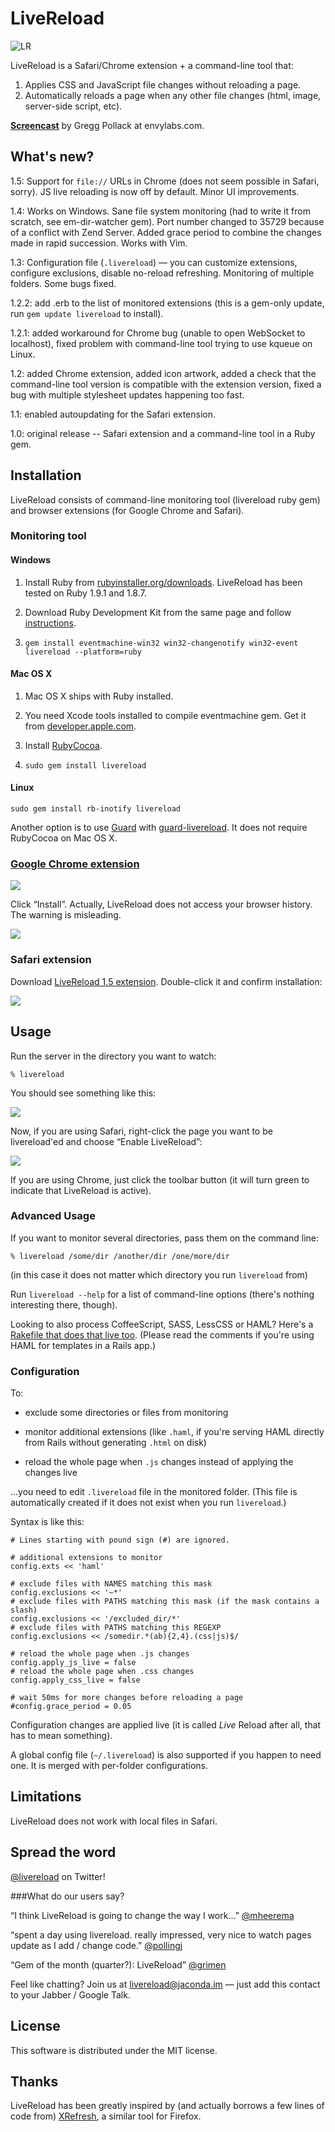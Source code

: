 # LiveReload

![LR](https://github.com/mockko/livereload/raw/master/artwork/screenshot.png)

LiveReload is a Safari/Chrome extension + a command-line tool that:

1. Applies CSS and JavaScript file changes without reloading a page.
2. Automatically reloads a page when any other file changes (html, image, server-side script, etc).

**[Screencast](http://blog.envylabs.com/2010/07/livereload-screencast/)** by Gregg Pollack at envylabs.com.


## What's new?

1.5: Support for `file://` URLs in Chrome (does not seem possible in Safari, sorry). JS live reloading is now off by default. Minor UI improvements.

1.4: Works on Windows. Sane file system monitoring (had to write it from scratch, see em-dir-watcher gem). Port number changed to 35729 because of a conflict with Zend Server. Added grace period to combine the changes made in rapid succession. Works with Vim.

1.3: Configuration file (`.livereload`) — you can customize extensions, configure exclusions, disable no-reload refreshing. Monitoring of multiple folders. Some bugs fixed.

1.2.2: add .erb to the list of monitored extensions (this is a gem-only update, run `gem update livereload` to install).

1.2.1: added workaround for Chrome bug (unable to open WebSocket to localhost), fixed problem with command-line tool trying to use kqueue on Linux.

1.2: added Chrome extension, added icon artwork, added a check that the command-line tool version is compatible with the extension version, fixed a bug with multiple stylesheet updates happening too fast.

1.1: enabled autoupdating for the Safari extension.

1.0: original release -- Safari extension and a command-line tool in a Ruby gem.


## Installation

LiveReload consists of command-line monitoring tool (livereload ruby gem) and browser extensions (for Google Chrome and Safari).


### Monitoring tool

#### Windows

1. Install Ruby from [rubyinstaller.org/downloads](http://rubyinstaller.org/downloads/). LiveReload has been tested on Ruby 1.9.1 and 1.8.7.

2. Download Ruby Development Kit from the same page and follow [instructions](https://github.com/oneclick/rubyinstaller/wiki/Development-Kit).

3. `gem install eventmachine-win32 win32-changenotify win32-event livereload --platform=ruby`


#### Mac OS X

1. Mac OS X ships with Ruby installed.

2. You need Xcode tools installed to compile eventmachine gem. Get it from [developer.apple.com](http://developer.apple.com/technologies/tools/xcode.html).

3. Install [RubyCocoa](http://sourceforge.net/projects/rubycocoa/).

4. `sudo gem install livereload`


#### Linux

`sudo gem install rb-inotify livereload`


Another option is to use [Guard](https://github.com/guard/guard) with [guard-livereload](https://github.com/guard/guard-livereload). It does not require RubyCocoa on Mac OS X.


### [Google Chrome extension](https://chrome.google.com/extensions/detail/jnihajbhpnppcggbcgedagnkighmdlei)

![](https://github.com/mockko/livereload/raw/master/docs/images/chrome-install-prompt.png)

Click “Install”. Actually, LiveReload does not access your browser history. The warning is misleading.

![](https://github.com/mockko/livereload/raw/master/docs/images/chrome-button.png)


### Safari extension

Download [LiveReload 1.5 extension](http://github.com/downloads/mockko/livereload/LiveReload-1.5.safariextz). Double-click it and confirm installation:

![](https://github.com/mockko/livereload/raw/master/docs/images/safari-install-prompt.png)


## Usage

Run the server in the directory you want to watch:

    % livereload
    
You should see something like this:

![](https://github.com/mockko/livereload/raw/master/docs/images/livereload-server-running.png)

Now, if you are using Safari, right-click the page you want to be livereload'ed and choose “Enable LiveReload”:

![](https://github.com/mockko/livereload/raw/master/docs/images/safari-context-menu.png)

If you are using Chrome, just click the toolbar button (it will turn green to indicate that LiveReload is active).


### Advanced Usage

If you want to monitor several directories, pass them on the command line:

    % livereload /some/dir /another/dir /one/more/dir

(in this case it does not matter which directory you run `livereload` from)

Run `livereload --help` for a list of command-line options (there's nothing interesting there, though).

Looking to also process CoffeeScript, SASS, LessCSS or HAML? Here's a [Rakefile that does that live too](http://gist.github.com/472349). (Please read the comments if you're using HAML for templates in a Rails app.)


### Configuration

To:

* exclude some directories or files from monitoring

* monitor additional extensions (like `.haml`, if you're serving HAML directly from Rails without generating `.html` on disk)

* reload the whole page when `.js` changes instead of applying the changes live

...you need to edit `.livereload` file in the monitored folder. (This file is automatically created if it does not exist when you run `livereload`.)

Syntax is like this:

    # Lines starting with pound sign (#) are ignored.

    # additional extensions to monitor
    config.exts << 'haml'

    # exclude files with NAMES matching this mask
    config.exclusions << '~*'
    # exclude files with PATHS matching this mask (if the mask contains a slash)
    config.exclusions << '/excluded_dir/*'
    # exclude files with PATHS matching this REGEXP
    config.exclusions << /somedir.*(ab){2,4}.(css|js)$/

    # reload the whole page when .js changes
    config.apply_js_live = false
    # reload the whole page when .css changes
    config.apply_css_live = false

    # wait 50ms for more changes before reloading a page
    #config.grace_period = 0.05

Configuration changes are applied live (it is called *Live* Reload after all, that has to mean something).

A global config file (`~/.livereload`) is also supported if you happen to need one. It is merged with per-folder configurations.


## Limitations

LiveReload does not work with local files in Safari.

## Spread the word

[@livereload](http://twitter.com/livereload) on Twitter!

###What do our users say?

“I think LiveReload is going to change the way I work...” [@mheerema](http://twitter.com/mheerema/status/18363670011)

“spent a day using livereload. really impressed, very nice to watch pages update as I add / change code.” [@pollingj](http://twitter.com/pollingj/status/18366550224)

“Gem of the month (quarter?): LiveReload” [@grimen](http://twitter.com/grimen/status/18369684099)

Feel like chatting? Join us at livereload@jaconda.im — just add this contact to your Jabber / Google Talk.


## License

This software is distributed under the MIT license.


## Thanks

LiveReload has been greatly inspired by (and actually borrows a few lines of code from) [XRefresh](http://xrefresh.binaryage.com/), a similar tool for Firefox.
